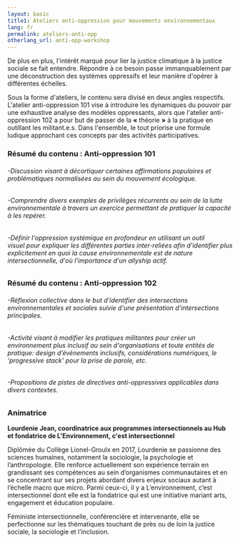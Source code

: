 ```yaml
---
layout: basic
title1: Ateliers anti-oppression pour mouvements environnementaux 
lang: fr
permalink: ateliers-anti-opp
otherlang_url: anti-opp-workshop
---
```

De plus en plus, l'intérêt marqué pour lier la justice climatique à la justice sociale se fait entendre. Répondre à ce besoin passe immanquablement par une déconstruction des systèmes oppressifs et leur manière d'opérer à différentes échelles. 

Sous la forme d'ateliers, le contenu sera divisé en deux angles respectifs. L'atelier anti-oppression 101 vise à introduire les dynamiques du pouvoir par une exhaustive analyse des modèles oppressants, alors que l'atelier anti-oppression 102 a pour but de passer de la **«** théorie​​​​​​​ **»** à la pratique en outillant les militant.e.s. Dans l'ensemble, le tout priorise une formule ludique approchant ces concepts par des activités participatives. 

### **Résumé du contenu : Anti-oppression 101**

###### -Discussion visant à décortiquer certaines affirmations populaires et problématiques normalisées au sein du mouvement écologique.
###### -Comprendre divers exemples de privilèges récurrents au sein de la lutte environnementale à travers un exercice permettant de pratiquer la capacité à les repérer.
###### -Définir l'oppression systémique en profondeur en utilisant un outil visuel pour expliquer les différentes parties inter-reliées afin d'identifier plus explicitement en quoi la cause environnementale est de nature intersectionnelle, d'où l'importance d'un allyship actif.

### **Résumé du contenu : Anti-oppression 102**

###### -Réflexion collective dans le but d'identifier des intersections environnementales et sociales suivie d'une présentation d'intersections principales.
###### -Activité visant à modifier les pratiques militantes pour créer un environnement plus inclusif au sein d'organisations et toute entités de pratique: design d’évènements inclusifs, considérations numériques, le 'progressive stack' pour la prise de parole, etc.
###### -Propositions de pistes de directives anti-oppressives applicables dans divers contextes.

### **Animatrice**

**Lourdenie Jean, coordinatrice aux programmes intersectionnels au Hub et fondatrice de L'Environnement, c'est intersectionnel**

Diplômée du Collège Lionel-Groulx en 2017, Lourdenie se passionne des sciences humaines, notamment la sociologie, la psychologie et l’anthropologie. Elle renforce actuellement son expérience terrain en grandissant ses compétences au sein d’organismes communautaires et en se concentrant sur ses projets abordant divers enjeux sociaux autant à l’échelle macro que micro. Parmi ceux-ci, il y a L’environnement, c’est intersectionnel dont elle est la fondatrice qui est une initiative mariant arts, engagement et éducation populaire.

Féministe intersectionnelle, conférencière et intervenante, elle se perfectionne sur les thématiques touchant de près ou de loin la justice sociale, la sociologie et l’inclusion.